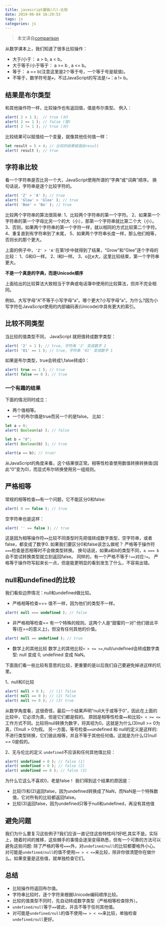 ```yaml
---
title: javascript基础(八)-比较
date: 2019-06-04 16:29:53
tags: js
categories: js
---
```


> 本文译自[comparison](https://javascript.info/comparison)

从数学课本上，我们知道了很多比较操作：
* 大于/小于： a > b, a < b。
* 大于等于/小于等于： a >= b , a <= b。
* 等于： a == b(注意这里是2个等于号，一个等于号是赋值)。
* 不等于，数学符号是`≠`，不过JavaScript的写法是`!=`：a != b。

## 结果是布尔类型
和其他操作符一样，比较操作也有返回值，值是布尔类型。
例入：

```javascript
alert( 2 > 1 );  // true (对)
alert( 2 == 1 ); // false (错)
alert( 2 != 1 ); // true (对)
```

比较结果可以赋值给一个变量，就像其他任何值一样：

```javascript
let result = 5 > 4; // 比较的结果赋值给result
alert( result ); // true
```

## 字符串比较
看一个字符串是否比另一个大，JavaScript使用所谓的“字典”或“词典”顺序。
换句话说，字符串是逐个比较字符的。

```javascript
alert( 'Z' > 'A' ); // true
alert( 'Glow' > 'Glee' ); // true
alert( 'Bee' > 'Be' ); // true
```

比较两个字符串的算法很简单:
1、比较两个字符串的第一个字符。
2、如果第一个字符串的第一个字母比另一个的大（小），那第一个字符串就比第二个大（小）。
3、否则，如果两个字符串的第一个字符一样，就以相同的方式比较第二个字符。
4、重复直到有字符串到了末尾，
5、如果两个字符串长度一样，那么他们相等，否则长的那个更大。

上面的例子中，`'Z' > 'A'`在第1步中就得到了结果，“Grow”和“Glee”逐个字母的比较：
1、G和G一样。
2、l和l一样。
3、o比e大，这里比较结束，第一个字符串更大。

<div class="tip">
<b>不是一个真是的字典，而是Unicode顺序</b>
<p>上面给出的比较算法大致相当于字典或电话簿中使用的比较算法，但并不完全相同。</p>
<p>例如，大写字母“A”不等于小写字母“a”。哪个更大?小写字母“a”。为什么?因为小写字符在JavaScript使用的内部编码表(Unicode)中具有更大的索引。</p>
</div>

## 比较不同类型
当比较的值类型不同， JavaScript 就把值转成数字类型：

```javascript
alert( '2' > 1 ); // true, 字符串 '2' 变成数字 2
alert( '01' == 1 ); // true, 字符串 '01' 变成数字 1
```

如果是布尔类型，true会转成1,false转成0：
```javascript
alert( true == 1 ); // true
alert( false == 0 ); // true
```

### 一个有趣的结果
下面的情况同时成立：
* 两个值相等。
* 一个的布尔值是true而另一个的是false。
比如：
```javascript
let a = 0;
alert( Boolean(a) ); // false

let b = "0";
alert( Boolean(b) ); // true

alert(a == b); // true!
```

从JavaScript的角度来看，这个结果很正常。相等性检查使用数值转换转换值(因此“0”变为0)，而显式布尔转换使用另一组规则。

## 严格相等
常规的相等检查`==`有一个问题，它不能区分0和false:
```javascript
alert( 0 == false ); // true
```
空字符串也是这样：
```javascript
alert( '' == false ); // true
```

这是因为相等操作符`==`比较不同类型时先把值转成数字类型，空字符串，或者false，都变成了数字0.
如果我们要区分0和false该怎么做呢？
严格等于操作符`===`检查是否相等时不会做类型转换。
换句话说，如果a和b的类型不同，`a === b`会不尝试转换类型就立刻返回false。
同样的，有一个严格不等于`!==`对应`!=`。
严格等于操作符写起来长一点，但是能更明显的看到发生了什么，不容易出错。

## null和undefined的比较
我们看些边界情况：null和undefined做比较。
* 严格相等检查===
值不一样，因为他们的类型不一样。
```javascript
alert( null === undefined ); // false
```

* 非严格相等检查==
有一个特殊的规则。这两个人是“甜蜜的一对”:他们彼此平等(在==的意义上)，但没有任何其他的价值。
```javascript
alert( null == undefined ); // true
```

* 数学上的其他比较
数学上的其他比较`< > <= >=`,null/undefined会转成数字类型: null 变成 0, undefined 变成 NaN。

下面我们看一些比较有意思的比较，更重要的是以后我们自己要避免掉进这样的坑里。

1、null和0比较
```javascript
alert( null > 0 );  // (1) false
alert( null == 0 ); // (2) false
alert( null >= 0 ); // (3) true
```

从数学角度看，这很奇怪，最后一个结果声明“null大于或等于0”，因此在上面的比较中，它必须为真，但是它们都是假的。
原因是相等性检查`==`和比较`> < >= <=`工作方式不同。比较将null转换为数字，将其视为0。这就是为什么(3)null >= 0为真，(1)null > 0为假。
另一方面，等号检查`==`undefined 和 null的定义是这样的:不进行类型转换，它们彼此相等，并且不等于其他任何值。这就是为什么(2)null == 0是假的。

2、无与伦比的定义
`undefined`不应该和任何其他值比较：
```javascript
alert( undefined > 0 ); // false (1)
alert( undefined < 0 ); // false (2)
alert( undefined == 0 ); // false (3)
```
为什么它这么不喜欢0，老是false！
我们得到这个结果的原因是：
* 比较(1)和(2)返回false，因为undefined转换成了NaN，而NaN是一个特殊数值，它对所有的比较都返回false。
* 比较(3)返回false，因为undefined只等于null和undefined，再没有其他值

## 避免问题
我们为什么要复习这些例子?我们应该一直记住这些特性吗?好吧,其实不是。实际上，随着时间的推移，这些棘手的事情会逐渐变得熟悉，但有一个可靠的方法可以避免这些问题:
除了严格的等号`===`外，对`undefined/null`的比较都要格外小心。
对可能是`undefined/null`的值不使用`>= > < <=`来比较，除非你很清楚你在做什么。如果变量是这些值，就单独检查它们。

## 总结
* 比较操作符返回布尔值。
* 字符串比较时，逐个字符来根据Unicode编码顺序比较。
* 比较的值类型不同时，先自动转成数字类型（严格相等检查除外）。
* `undefined/null`等于`==`彼此，并且不等于任何其他值。
* 对可能是`undefined/null`的值不使用`>= > < <=`来比较，单独检查`undefined/null`更好。
